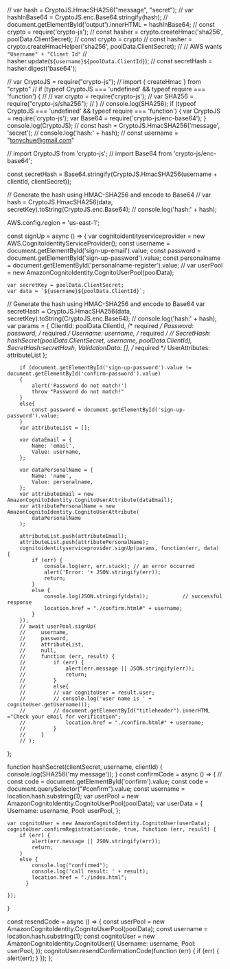 
  
// var hash = CryptoJS.HmacSHA256("message", "secret");
// var hashInBase64 = CryptoJS.enc.Base64.stringify(hash);
// document.getElementById('output').innerHTML = hashInBase64;
// const crypto = require('crypto-js');
// const hasher = crypto.createHmac('sha256', poolData.ClientSecret);
// const crypto = crypto
// const hasher = crypto.createHmacHelper('sha256', poolData.ClientSecret);
//   // AWS wants `"Username" + "Client Id"`
//   hasher.update(`${username}${poolData.ClientId}`);
//   const secretHash = hasher.digest('base64');

// var CryptoJS = require("crypto-js");
// import { createHmac } from "crypto" 
// if (typeof CryptoJS === 'undefined' && typeof require === 'function') {
//     // var crypto = require('crypto-js');
//     var SHA256 = require("crypto-js/sha256");
//   }
//   console.log(SHA256);
if (typeof CryptoJS === 'undefined' && typeof require === 'function') {
    var CryptoJS = require('crypto-js');
    var Base64 = require('crypto-js/enc-base64');
  }
console.log(CryptoJS);
// const​ hash = CryptoJS.HmacSHA256('message', 'secret');
// console.log('hash:' + hash);
// const username = "tonychue@gmail.com"

// import CryptoJS from 'crypto-js';
// import Base64 from 'crypto-js/enc-base64';

const secretHash = Base64.stringify(CryptoJS.HmacSHA256(username + clientId, clientSecret));


// Generate the hash using HMAC-SHA256 and encode to Base64
// var hash = CryptoJS.HmacSHA256(data, secretKey).toString(CryptoJS.enc.Base64);
// console.log('hash:' + hash);

AWS.config.region = 'us-east-1';

const signUp = async () => {
    var cognitoidentityserviceprovider = new AWS.CognitoIdentityServiceProvider();
    const username = document.getElementById('sign-up-email').value;
    const password = document.getElementById('sign-up-password').value;
    const personalname = document.getElementById('personalname-register').value;
    // var userPool = new AmazonCognitoIdentity.CognitoUserPool(poolData);

    var secretKey = poolData.ClientSecret;
    var data = `${username}${poolData.ClientId}`;
// Generate the hash using HMAC-SHA256 and encode to Base64
    var secretHash = CryptoJS.HmacSHA256(data, secretKey).toString(CryptoJS.enc.Base64);
    // console.log('hash:' + hash);
        var params = {
            ClientId: poolData.ClientId, 	/* required */
            Password: password, /* required */
            Username: username, /* required */
            // SecretHash: hashSecret(poolData.ClientSecret, username, poolData.ClientId),
            SecretHash:secretHash,
            ValidationData: [],						/* required */
            UserAttributes: attributeList
        };
    
        if (document.getElementById('sign-up-password').value != document.getElementById('confirm-password').value) 
        { 
            alert('Password do not match!')
            throw "Password do not match!"
        }
        else{
            const password = document.getElementById('sign-up-password').value;
        }
        var attributeList = [];

        var dataEmail = {
            Name: 'email',
            Value: username,
        };
        
        var dataPersonalName = {
            Name: 'name',
            Value: personalname,
        };
        var attributeEmail = new AmazonCognitoIdentity.CognitoUserAttribute(dataEmail);
        var attributePersonalName = new AmazonCognitoIdentity.CognitoUserAttribute(
            dataPersonalName
        );
        
        attributeList.push(attributeEmail);
        attributeList.push(attributePersonalName);
        cognitoidentityserviceprovider.signUp(params, function(err, data) {
            if (err) {
                console.log(err, err.stack); // an error occurred
                alert('Error: '+ JSON.stringify(err));
                return;
            }
            else {
                console.log(JSON.stringify(data));           // successful response
                location.href = "./confirm.html#" + username;
            }
        });
        // await userPool.signUp(
        //     username,
        //     password,
        //     attributeList,
        //     null,
        //     function (err, result) {
        //         if (err) {
        //             alert(err.message || JSON.stringify(err));
        //             return;
        //         }
        //         else{
        //         // var cognitoUser = result.user;
        //         // console.log('user name is ' + cognitoUser.getUsername());
        //         // document.getElementById("titleheader").innerHTML ="Check your email for verification";
        //             location.href = "./confirm.html#" + username;
        //         }
        //     }
        // );
};

function hashSecret(clientSecret, username, clientId) {
    console.log(SHA256('my message'));
  }
const confirmCode = async () => {
    // const code = document.getElementById('confirm').value;
    const code = document.querySelector("#confirm").value;
    const username = location.hash.substring(1);
    var userPool = new AmazonCognitoIdentity.CognitoUserPool(poolData);
    var userData = {
        Username: username,
        Pool: userPool,
    };
    
    var cognitoUser = new AmazonCognitoIdentity.CognitoUser(userData);
    cognitoUser.confirmRegistration(code, true, function (err, result) {
        if (err) {
            alert(err.message || JSON.stringify(err));
            return;
        }
        else {
            console.log("confirmed");
            console.log('call result: ' + result);
            location.href = "./index.html";
          }
        
    });
}


const resendCode = async () => {
    const userPool = new AmazonCognitoIdentity.CognitoUserPool(poolData);
    const username = location.hash.substring(1);
    const cognitoUser = new AmazonCognitoIdentity.CognitoUser({
      Username: username,
      Pool: userPool,
    });
    cognitoUser.resendConfirmationCode(function (err) {
      if (err) {
        alert(err);
      }
    });
  };
